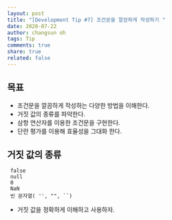 ```yaml
---
layout: post
title: "[Development Tip #7] 조건문을 깔끔하게 작성하기 "
date: 2020-07-22
author: changsun oh
tags: Tip
comments: true
share: true
related: false
---
```


## 목표

- 조건문을 깔끔하게 작성하는 다양한 방법을 이해한다.
- 거짓 값의 종류를 파악한다.
- 삼항 연산자를 이용한 조건문을 구현한다.
- 단란 평가를 이용해 효율성을 그대화 한다.

## 거짓 값의 종류

```
 false
 null
 0
 NaN
 빈 문자열( '', "", ``)
```
* 거짓 값을 정확하게 이해하고 사용하자.
##
